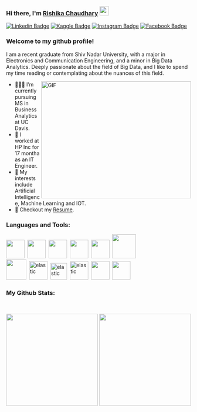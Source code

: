 

### Hi there, I'm <a href="https://gkassym.netlify.app" target="_blank">Rishika Chaudhary</a> <img src="https://media.giphy.com/media/hvRJCLFzcasrR4ia7z/giphy.gif" width="25px">

[![Linkedin Badge](https://img.shields.io/badge/-LinkedIn-0e76a8?style=flat-square&logo=Linkedin&logoColor=white)](https://www.linkedin.com/in/rishika-chaudhary-7b97861aa/)
[![Kaggle Badge](https://img.shields.io/badge/Kaggle-20BEFF?style=flat-square&logo=Kaggle&logoColor=white)](https://www.kaggle.com/rishikachaudhary)
[![Instagram Badge](https://img.shields.io/badge/-Instagram-e4405f?style=flat-square&logo=Instagram&logoColor=white)](https://www.instagram.com/rishikachaudhary/)
[![Facebook Badge](https://img.shields.io/badge/Facebook-1877F2?style=flat-square&logo=Facebook&logoColor=white)](https://www.facebook.com/rishika.chaudhary.12)
### Welcome to my github profile! &nbsp;


I am a recent graduate from Shiv Nadar University, with a major in Electronics and Communication Engineering, and a minor in Big Data Analytics. Deeply passionate about the field of Big Data, and I like to spend my time reading or contemplating about the nuances of this field.


<img align="right" alt="GIF" src="https://github.com/Gapur/Gapur/blob/master/coding.gif?raw=true" width="408" height="318" />
<!--
**rc754/rc754** is a ✨ _special_ ✨ repository because its `README.md` (this file) appears on your GitHub profile.
-
Here are some ideas to get you started:
- 🔭 I’m currently working on  **Competitive Programming**c
- 🔭 I’m currently working on 
- 🌱 I’m currently learning ...
- 👯 I’m looking to collaborate on ...
- 🤔 I’m looking for help with ...
- 💬 Ask me about ...
- 📫 How to reach me: ...
- 😄 Pronouns: ...
- ⚡ Fun fact: ...
-->

- 👨🏻‍💻 I’m currently pursuing MS in Business Analytics at UC Davis.
- 🚀 I worked at HP Inc for 17 montha as an IT Engineer.
- 🌱 My interests include Artificial Intelligence, Machine Learning and IOT.
- 📝 Checkout my [Resume](https://drive.google.com/file/d/19lCCwkSt2tYipam51zYwgDcS-Fpj1-Bd/view?usp=sharing).


### Languages and Tools:
<p align="left">
  
  <span><img src="https://cdn.jsdelivr.net/gh/devicons/devicon@latest/icons/python/python-original.svg" width="50px"></span>&nbsp;
  <span><img src="https://cdn.jsdelivr.net/gh/devicons/devicon@latest/icons/r/r-original.svg" width="50px"></span>&nbsp;
  <span><img src="https://cdn.jsdelivr.net/gh/devicons/devicon@latest/icons/matlab/matlab-original.svg" width="50px"></span>&nbsp;
  <span><img src="https://cdn.jsdelivr.net/gh/devicons/devicon@latest/icons/cplusplus/cplusplus-original.svg" width="50px"></span>&nbsp;
  <span><img src="https://cdn.jsdelivr.net/gh/devicons/devicon@latest/icons/c/c-original.svg" width="50px"></span>&nbsp;
  <span><img src="https://www.vectorlogo.zone/logos/java/java-icon.svg" width="65px"></span>&nbsp;
  <br>
  <span><img src="https://cdn.jsdelivr.net/gh/devicons/devicon@latest/icons/mysql/mysql-original.svg" width="55px"></span>&nbsp;
  <span><img src="https://www.vectorlogo.zone/logos/elastic/elastic-icon.svg" alt="elastic" width="50px"/></span>&nbsp;
  <span><img src="https://www.vectorlogo.zone/logos/sas/sas-icon.svg" alt="elastic" width="45px"/></span>&nbsp;
  <span><img src="https://www.vectorlogo.zone/logos/gnu_bash/gnu_bash-icon.svg" alt="elastic" width="50px"/></span>&nbsp;
  <span><img src="https://www.vectorlogo.zone/logos/microsoft_powerbi/microsoft_powerbi-icon.svg" width="50px"/></span>&nbsp;
  <span><img src="https://cdn.jsdelivr.net/gh/devicons/devicon@latest/icons/html5/html5-original.svg" width="50px"></span>&nbsp;

### My Github Stats:
<br>
<p align = "center">
<img height = "250rem" src = "https://github-readme-stats.vercel.app/api?username=rc754&show_icons=true&include_all_commits=true&count_private=true&line_height=40">
<img height = "250rem" src = "https://github-readme-stats.vercel.app/api/top-langs/?username=rc754">
</p>

